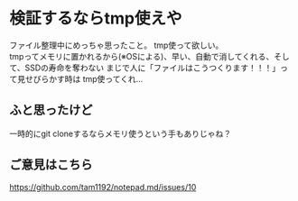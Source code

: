 # 検証するならtmp使えや
ファイル整理中にめっちゃ思ったこと。 tmp使って欲しい。  
tmpってメモリに置かれるから(※OSによる)、早い、自動で消してくれる、そして、SSDの寿命を奪わない
まじで人に「ファイルはこうつくります！！！」って見せびらかす時は
tmp使ってくれ...

## ふと思ったけど
一時的にgit cloneするならメモリ使うという手もありじゃね？

## ご意見はこちら
https://github.com/tam1192/notepad.md/issues/10